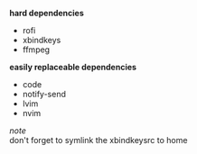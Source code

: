 **hard dependencies**    
- rofi    
- xbindkeys    
- ffmpeg    

**easily replaceable dependencies**    
- code    
- notify-send    
- lvim    
- nvim    


*note*    
don't forget to symlink the xbindkeysrc to home

